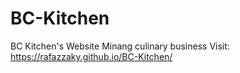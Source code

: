 # BC-Kitchen
BC Kitchen's Website
Minang culinary business
Visit: https://rafazzaky.github.io/BC-Kitchen/
